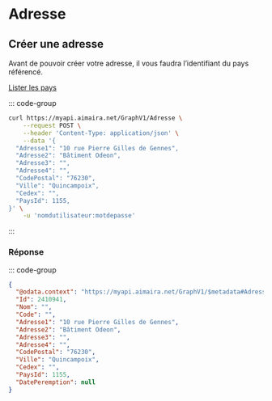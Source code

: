 # Adresse

## Créer une adresse

Avant de pouvoir créer votre adresse, il vous faudra l’identifiant du pays référencé.

[Lister les pays][lister-les-pays]

::: code-group

```bash [cURL]
curl https://myapi.aimaira.net/GraphV1/Adresse \
    --request POST \
    --header 'Content-Type: application/json' \
    --data '{
  "Adresse1": "10 rue Pierre Gilles de Gennes",
  "Adresse2": "Bâtiment Odeon",
  "Adresse3": "",
  "Adresse4": "",
  "CodePostal": "76230",
  "Ville": "Quincampoix",
  "Cedex": "",
  "PaysId": 1155,
}' \
	-u 'nomdutilisateur:motdepasse'
```

:::

### Réponse

::: code-group

```json [JSON]
{
  "@odata.context": "https://myapi.aimaira.net/GraphV1/$metadata#Adresse/$entity",
  "Id": 2410941,
  "Nom": "",
  "Code": "",
  "Adresse1": "10 rue Pierre Gilles de Gennes",
  "Adresse2": "Bâtiment Odeon",
  "Adresse3": "",
  "Adresse4": "",
  "CodePostal": "76230",
  "Ville": "Quincampoix",
  "Cedex": "",
  "PaysId": 1155,
  "DatePeremption": null
}
```

[lister-les-pays]: /reference/ressources/core/pays